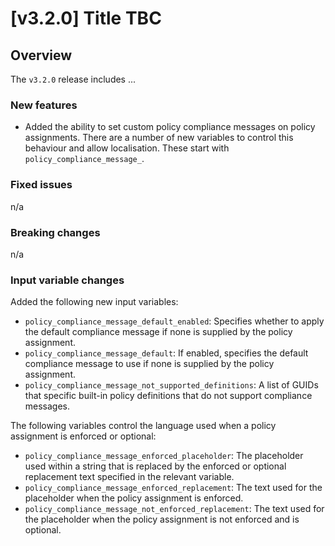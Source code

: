 # [v3.2.0] Title TBC

## Overview

The `v3.2.0` release includes ...

### New features

- Added the ability to set custom policy compliance messages on policy assignments. There are a number of new variables to control this behaviour and allow localisation. These start with `policy_compliance_message_`.

### Fixed issues

n/a

### Breaking changes

n/a

### Input variable changes

Added the following new input variables:
- `policy_compliance_message_default_enabled`: Specifies whether to apply the default compliance message if none is supplied by the policy assignment.
- `policy_compliance_message_default`: If enabled, specifies the default compliance message to use if none is supplied by the policy assignment.
- `policy_compliance_message_not_supported_definitions`: A list of GUIDs that specific built-in policy definitions that do not support compliance messages.

The following variables control the language used when a policy assignment is enforced or optional:
- `policy_compliance_message_enforced_placeholder`: The placeholder used within a string that is replaced by the enforced or optional replacement text specified in the relevant variable.
- `policy_compliance_message_enforced_replacement`: The text used for the placeholder when the policy assignment is enforced.
- `policy_compliance_message_not_enforced_replacement`: The text used for the placeholder when the policy assignment is not enforced and is optional.
